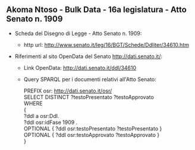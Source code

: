 ## Akoma Ntoso - Bulk Data - 16a legislatura - Atto Senato n. 1909 ##

* Scheda del Disegno di Legge - Atto Senato n. 1909:
	* http url: http://www.senato.it/leg/16/BGT/Schede/Ddliter/34610.htm

* Riferimenti al sito OpenData del Senato http://dati.senato.it/:
	* Link OpenData: http://dati.senato.it/ddl/34610
	* Query SPARQL per i documenti relativi all'Atto Senato:

        PREFIX osr: <http://dati.senato.it/osr/>  
		SELECT DISTINCT ?testoPresentato ?testoApprovato  
		WHERE  
		{  
		    ?ddl a osr:Ddl.  
		    ?ddl osr:idFase 1909 .  
		    OPTIONAL { ?ddl osr:testoPresentato ?testoPresentato }  
		    OPTIONAL { ?ddl osr:testoApprovato ?testoApprovato }  
		}
		
